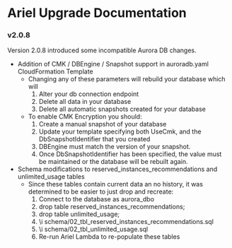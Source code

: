 # Ariel Upgrade Documentation

### v2.0.8

Version 2.0.8 introduced some incompatible Aurora DB changes.

* Addition of CMK / DBEngine / Snapshot support in auroradb.yaml CloudFormation Template
  * Changing any of these parameters will rebuild your database which will
    1. Alter your db connection endpoint
    2. Delete all data in your database
    3. Delete all automatic snapshots created for your database
  * To enable CMK Encryption you should:
    1. Create a manual snapshot of your database
    2. Update your template specifying both UseCmk, and the DbSnapshotIdentifier that you created
    3. DBEngine must match the version of your snapshot.
    4. Once DbSnapshotIdentifier has been specified, the value must be maintained or the database will be rebuilt again.
* Schema modifications to reserved_instances_recommendations and unlimited_usage tables
  * Since these tables contain current data an no history, it was determined to be easier to just drop and recreate:
    1. Connect to the database as aurora_dbo
    2. drop table reserved_instances_recommendations;
    3. drop table unlimited_usage;
    4. \i schema/02_tbl_reserved_instances_recommendations.sql
    5. \i schema/02_tbl_unlimited_usage.sql
    6. Re-run Ariel Lambda to re-populate these tables
